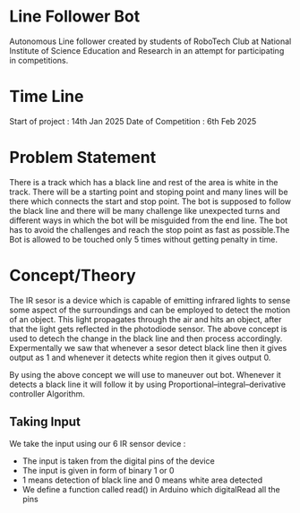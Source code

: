 # Line Follower Bot #
Autonomous Line follower created by students of RoboTech Club at National Institute of Science Education and Research in an attempt for participating in competitions.

# Time Line #
Start of project : 14th Jan 2025
Date of Competition : 6th Feb 2025

# Problem Statement #
There is a track which has a black line and rest of the area is white in the track. There will be a starting point and stoping point and many lines will be there which connects the start and stop point. The bot is supposed to follow the black line and there will be many challenge like unexpected turns and different ways in which the bot will be misguided from the end line. The bot has to avoid the challenges and reach the stop point as fast as possible.The Bot is allowed to be touched only 5 times without getting penalty in time.

# Concept/Theory #
The IR sesor is a device which is capable of emitting infrared lights to sense some aspect of the surroundings and can be employed to detect the motion of an object. This light propagates through the air and hits an object, after that the light gets reflected in the photodiode sensor. The above concept is used to detech the change in the black line and then process accordingly. Expermentally we saw that whenever a sesor detect black line then it gives output as 1 and whenever it detects white region then it gives output 0.

By using the above concept we will use to maneuver out bot. Whenever it detects a black line it will follow it by using Proportional–integral–derivative controller Algorithm.

## Taking Input ##
We take the input using our 6 IR sensor device : 

- The input is taken from the digital pins of the device
- The input is given in form of binary 1 or 0
- 1 means detection of black line and 0 means white area detected
- We define a function called read() in Arduino which digitalRead all the pins

